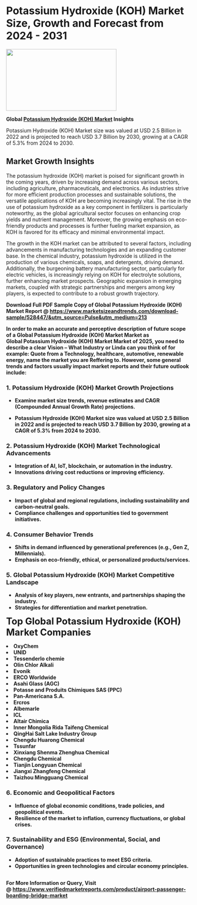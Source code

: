 <H1>Potassium Hydroxide (KOH) Market Size, Growth and Forecast from 2024 - 2031</H1><img class="aligncenter size-medium wp-image-584254" src="https://thirdeyenews.in/wp-content/uploads/2024/09/Global-Market-Research-300x168.jpeg" alt="" width="300" height="168" /><p><strong>Global&nbsp;<a href="https://www.marketsizeandtrends.com/download-sample/528447/&amp;utm_source=Pulse&amp;utm_medium=213">Potassium Hydroxide (KOH) Market</a> Insights</strong></p><p>Potassium Hydroxide (KOH) Market size was valued at USD 2.5 Billion in 2022 and is projected to reach USD 3.7 Billion by 2030, growing at a CAGR of 5.3% from 2024 to 2030.</p><p><h2>Market Growth Insights</h2> <p>The potassium hydroxide (KOH) market is poised for significant growth in the coming years, driven by increasing demand across various sectors, including agriculture, pharmaceuticals, and electronics. As industries strive for more efficient production processes and sustainable solutions, the versatile applications of KOH are becoming increasingly vital. The rise in the use of potassium hydroxide as a key component in fertilizers is particularly noteworthy, as the global agricultural sector focuses on enhancing crop yields and nutrient management. Moreover, the growing emphasis on eco-friendly products and processes is further fueling market expansion, as KOH is favored for its efficacy and minimal environmental impact.</p> <p><strong></strong></p> <p>The growth in the KOH market can be attributed to several factors, including advancements in manufacturing technologies and an expanding customer base. In the chemical industry, potassium hydroxide is utilized in the production of various chemicals, soaps, and detergents, driving demand. Additionally, the burgeoning battery manufacturing sector, particularly for electric vehicles, is increasingly relying on KOH for electrolyte solutions, further enhancing market prospects. Geographic expansion in emerging markets, coupled with strategic partnerships and mergers among key players, is expected to contribute to a robust growth trajectory.</p> <p><strong></p><p><span class=""><strong>Download Full PDF Sample Copy of Global Potassium Hydroxide (KOH) Market Report</strong> @ <a href="https://www.marketsizeandtrends.com/download-sample/528447/&amp;utm_source=Pulse&amp;utm_medium=213" target="_blank">https://www.marketsizeandtrends.com/download-sample/528447/&amp;utm_source=Pulse&amp;utm_medium=213</a></span></p><p>In order to make an accurate and perceptive description of future scope of a Global&nbsp;Potassium Hydroxide (KOH) Market Market as Global&nbsp;Potassium Hydroxide (KOH) Market Market of 2025, you need to describe a clear Vision &ndash; What Industry or Linda can you think of for example: Quote from a Technology, healthcare, automotive, renewable energy, name the market you are Reffering to. However, some general trends and factors usually impact market reports and their future outlook include:</p><h3>1.&nbsp;<strong>Potassium Hydroxide (KOH) Market Growth Projections</strong></h3><ul><li>Examine market size trends, revenue estimates and CAGR (Compounded Annual Growth Rate) projections.</li><li><p>Potassium Hydroxide (KOH) Market size was valued at USD 2.5 Billion in 2022 and is projected to reach USD 3.7 Billion by 2030, growing at a CAGR of 5.3% from 2024 to 2030.</p></li></ul><h3>2.&nbsp;<strong>Potassium Hydroxide (KOH) Market Technological Advancements</strong></h3><ul><li>Integration of AI, IoT, blockchain, or automation in the industry.</li><li>Innovations driving cost reductions or improving efficiency.</li></ul><h3>3.&nbsp;<strong>Regulatory and Policy Changes</strong></h3><ul><li>Impact of global and regional regulations, including sustainability and carbon-neutral goals.</li><li>Compliance challenges and opportunities tied to government initiatives.</li></ul><h3>4.&nbsp;<strong>Consumer Behavior Trends</strong></h3><ul><li>Shifts in demand influenced by generational preferences (e.g., Gen Z, Millennials).</li><li>Emphasis on eco-friendly, ethical, or personalized products/services.</li></ul><h3>5.&nbsp;<strong>Global Potassium Hydroxide (KOH) Market Competitive Landscape</strong></h3><ul><li>Analysis of key players, new entrants, and partnerships shaping the industry.</li><li>Strategies for differentiation and market penetration.</li></ul><p data-pm-slice="1 1 []"><span style="color: inherit; font-family: inherit; font-size: 25px;">Top Global Potassium Hydroxide (KOH) Market Companies</span></p><div class="" data-test-id=""><p><li>OxyChem</li><li> UNID</li><li> Tessenderlo chemie</li><li> Olin Chlor Alkali</li><li> Evonik</li><li> ERCO Worldwide</li><li> Asahi Glass (AGC)</li><li> Potasse and Produits Chimiques SAS (PPC)</li><li> Pan-Americana S.A.</li><li> Ercros</li><li> Albemarle</li><li> ICL</li><li> Altair Chimica</li><li> Inner Mongolia Rida Taifeng Chemical</li><li> QingHai Salt Lake Industry Group</li><li> Chengdu Huarong Chemical</li><li> Tssunfar</li><li> Xinxiang Shenma Zhenghua Chemical</li><li> Chengdu Chemical</li><li> Tianjin Longyuan Chemical</li><li> Jiangxi Zhangfeng Chemical</li><li> Taizhou Mingguang Chemical</li></p></div><h3>6.&nbsp;<strong>Economic and Geopolitical Factors</strong></h3><ul><li>Influence of global economic conditions, trade policies, and geopolitical events.</li><li>Resilience of the market to inflation, currency fluctuations, or global crises.</li></ul><h3>7.&nbsp;<strong>Sustainability and ESG (Environmental, Social, and Governance)</strong></h3><ul><li>Adoption of sustainable practices to meet ESG criteria.</li><li>Opportunities in green technologies and circular economy principles.</li></ul><h2><strong style="font-size: 14px;">For More Information or Query, Visit @&nbsp;</strong><a style="background-color: #ffffff; font-size: 14px;" href="https://www.marketsizeandtrends.com/report/potassium-hydroxide-koh-market/" target="_blank">https://www.verifiedmarketreports.com/product/airport-passenger-boarding-bridge-market</a></h2>
